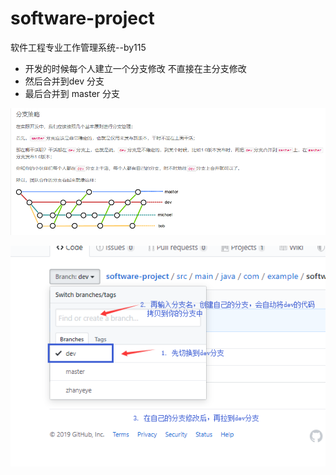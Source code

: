 # software-project
软件工程专业工作管理系统--by115

+ 开发的时候每个人建立一个分支修改 不直接在主分支修改
+ 然后合并到dev 分支
+ 最后合并到 master 分支  

![](https://raw.githubusercontent.com/zhanyeye/Figure-bed/img/img/20190608000231.png)
  
![](https://raw.githubusercontent.com/zhanyeye/Figure-bed/img/img/20190608081908.png)

